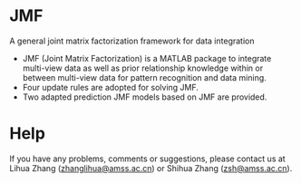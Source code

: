 # JMF
A general joint matrix factorization framework for data integration
- JMF (Joint Matrix Factorization) is a MATLAB package to integrate multi-view data as well as prior relationship knowledge 
within or between multi-view data for pattern recognition and data mining. 
- Four update rules are adopted for solving JMF. 
- Two adapted prediction JMF models based on JMF are provided.
# Help
If you have any problems, comments or suggestions, please contact us at Lihua Zhang (zhanglihua@amss.ac.cn) or Shihua Zhang (zsh@amss.ac.cn).



